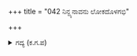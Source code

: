 +++
title = "042 ನಿನ್ದ್ಯನಾವನು ಲೋಕದೊಳಗಭಿ"

+++

<details><summary>ಗದ್ಯ (ಕ.ಗ.ಪ) </summary>

42. ಲೋಕದಲ್ಲಿ ನಿಂದ್ಯನೂ ವಂದ್ಯನೂ ಯಾರು ಯಾರು? ಜೀವವಿದ್ದೂ ಸತ್ತವನು ಯಾರು ? ಯಾರಿಂದಾಗಿ ದೇಶವು ಅವನತಿಯನ್ನು ಹೊಂದುತ್ತದೆ ? ಯಾಗಯಜ್ಞವು ಹೇಗೆ ಕೆಡುತ್ತದೆ ? - ಎಂದು ಕೇಳಲು ಧರ್ಮಜನು ಆನಂದದಿಂದ ಅವುಗಳಿಗೆ ಉತ್ತರ ಹೇಳಿದನು.
</details>
